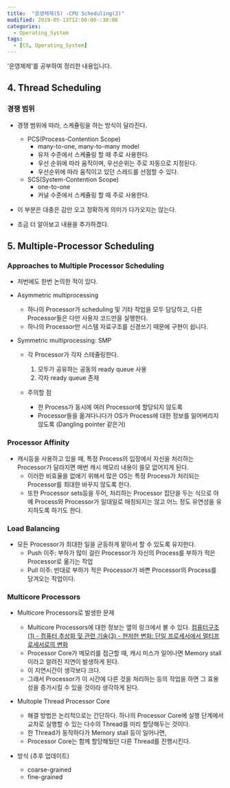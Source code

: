 ```yaml
---
title:  "운영체제(5) -CPU Scheduling(2)"
modified: 2019-05-13T12:00:00-:30:00
categories:
  - Operating_System
tags:
  - [CS, Operating_System]
---
```


'운영체제'를 공부하여 정리한 내용입니다.

## 4. Thread Scheduling

### 경쟁 범위

-   경쟁 범위에 따라, 스케쥴링을 하는 방식이 달라진다.

    -   PCS(Process-Contention Scope)
        -   many-to-one, many-to-many model   
        -   유저 수준에서 스케쥴링 할 때 주로 사용한다.
        -   우선 순위에 따라 움직이며, 우선순위는 주로 자동으로 지정된다.
        -   우선순위에 따라 움직이고 있던 스레드를 선점할 수 있다.
    -   SCS(System-Contention Scope)
        -   one-to-one
        -   커널 수준에서 스케쥴링 할 때 주로 사용한다.

-   이 부분은 대충은 감만 오고 정확하게 의미가 다가오지는 않는다.
-   조금 더 알아보고 내용을 추가하겠다.

## 5. Multiple-Processor Scheduling

### Approaches to Multiple Processor Scheduling

-   저번에도 한번 논의한 적이 있다.
-   Asymmetric multiprocessing
    -   하나의 Processor가 scheduling 및 기타 작업을 모두 담당하고, 다른 Processor들은 다만 사용자 코드만을 실행한다.
    -   하나의 Processor만 시스템 자료구조를 신경쓰기 때문에 구현이 쉽니다.
-   Symmetric multiprocessing: SMP

    -   각 Processor가 각자 스테쥴링한다.

        1.  모두가 공유하는 공동의 ready queue 사용
        2.  각자 ready queue 존재

    -   주의할 점
        -   한 Process가 동시에 여러 Processor에 할당되지 않도록
        -   Processor들을 옮겨다니다가 OS가 Process에 대한 정보를 잃어버리지 않도록 (Dangling pointer 같은거)

### Processor Affinity

-   캐시등을 사용하고 있을 때, 특정 Process의 입장에서 자신을 처리하는 Processor가 달라지면 매번 캐시 메모리 내용이 쓸모 없어지게 된다.
    -   이러한 비효율을 없애기 위해서 많은 OS는 특정 Process가 처리되는 Processor를 최대한 바꾸지 않도록 한다.
    -   또한 Processor sets등을 두어, 처리하는 Processor 집단을 두는 식으로 아예 Process와 Processor가 일대일로 매칭되지는 않고 어느 정도 유연성을 유지하도록 하기도 한다.

### Load Balancing

-   모든 Processor가 최대한 일을 균등하게 맡아서 할 수 있도록 유지한다.
    -   Push 이주: 부하가 많이 걸린 Processor가 자신의 Process를 부하가 적은 Processor로 옮기는 작업
    -   Pull 이주: 반대로 부하가 적은 Processor가 바쁜 Processor의 Process를 당겨오는 작업이다.

### Multicore Processors

-   Multicore Processors로 발생한 문제

    -   Multicore Processors에 대한 정보는 옆의 링크에서 볼 수 있다. [컴퓨터구조(1) - 컴퓨터 추상화 및 관련 기술(3) - 현저한 변화: 단일 프로세서에서 멀티프로세서로의 변화](https://cmpark0126.github.io/computer_architecture/CA_1-3/#%ED%98%84%EC%A0%80%ED%95%9C-%EB%B3%80%ED%99%94-%EB%8B%A8%EC%9D%BC-%ED%94%84%EB%A1%9C%EC%84%B8%EC%84%9C%EC%97%90%EC%84%9C-%EB%A9%80%ED%8B%B0%ED%94%84%EB%A1%9C%EC%84%B8%EC%84%9C%EB%A1%9C%EC%9D%98-%EB%B3%80%ED%99%94)
    -   Processor Core가 메모리를 접근할 때, 캐시 미스가 일어나면 Memory stall이라고 알려진 지연이 발생하게 된다.
    -   이 지연시간이 생각보다 크다.
    -   그래서 Processor가 이 시간에 다른 것을 처리하는 등의 작업을 하면 그 효용성을 증가시킬 수 있을 것이라 생각하게 된다.


-   Multople Thread Processor Core

    -   해결 방법은 논리적으로는 간단하다. 하나의 Processor Core에 실행 단계에서 교차로 실행할 수 있는 다수의 Thread를 미리 할당해두는 것이다.
    -   한 Thread가 동작하다가 Memory stall 등이 일어나면,
    -   Processor Core는 함께 할당해뒀던 다른 Thread를 진행시킨다.

-   방식 (추후 업데이트)
    -   coarse-grained
    -   fine-grained
